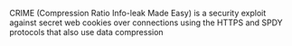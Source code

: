 
CRIME (Compression Ratio Info-leak Made Easy) is a security exploit against
secret web cookies over connections using the HTTPS and SPDY protocols
that also use data compression
